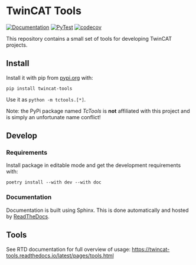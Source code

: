 # TwinCAT Tools

[![Documentation](https://readthedocs.org/projects/twincat-tools/badge/?version=latest)](https://twincat-tools.readthedocs.io/latest/?badge=latest)
[![PyTest](https://github.com/DEMCON/twincat-tools/actions/workflows/tests.yml/badge.svg)](https://github.com/DEMCON/twincat-tools/actions)
[![codecov](https://codecov.io/gh/DEMCON/twincat-tools/graph/badge.svg?token=3NU2UNM2U0)](https://codecov.io/gh/DEMCON/twincat-tools)

This repository contains a small set of tools for developing TwinCAT projects.

## Install

Install it with pip from [pypi.org](https://pypi.org/project/twincat-tools/) with:
```
pip install twincat-tools
```

Use it as `python -m tctools.[*]`.

Note: the PyPi package named _TcTools_ is **not** affiliated with this project and is simply an unfortunate name conflict!

## Develop

### Requirements

Install package in editable mode and get the development requirements with:
```
poetry install --with dev --with doc
```

### Documentation

Documentation is built using Sphinx.
This is done automatically and hosted by [ReadTheDocs](https://about.readthedocs.com/).

## Tools

See RTD documentation for full overview of usage: https://twincat-tools.readthedocs.io/latest/pages/tools.html
